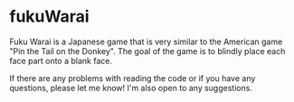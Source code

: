 # fukuWarai

Fuku Warai is a Japanese game that is very similar to the American game "Pin the Tail on the Donkey". The goal of the game is to blindly place each face part onto a blank face.

If there are any problems with reading the code or if you have any questions, please let me know! I'm also open to any suggestions.